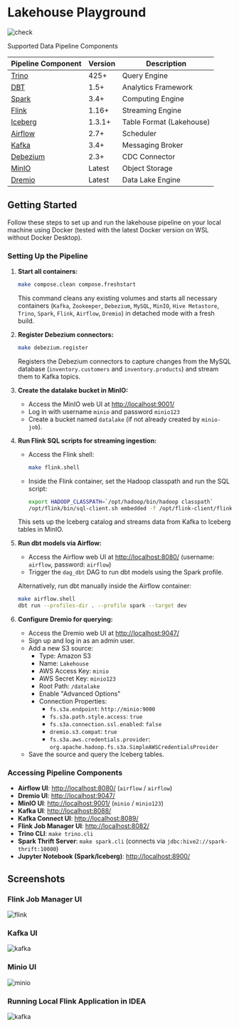 # Lakehouse Playground

![check](https://github.com/Quinntana/lakehouse/tree/development)

Supported Data Pipeline Components

| Pipeline Component                     | Version | Description              |
|----------------------------------------|---------|--------------------------|
| [Trino](https://trino.io/)             | 425+    | Query Engine             |
| [DBT](https://www.getdbt.com/)         | 1.5+    | Analytics Framework      |
| [Spark](https://spark.apache.org/)     | 3.4+    | Computing Engine         |
| [Flink](https://flink.apache.org/)     | 1.16+   | Streaming Engine         |
| [Iceberg](https://iceberg.apache.org/) | 1.3.1+  | Table Format (Lakehouse) |
| [Airflow](https://airflow.apache.org/) | 2.7+    | Scheduler                |
| [Kafka](https://kafka.apache.org/)     | 3.4+    | Messaging Broker         |
| [Debezium](https://debezium.io/)       | 2.3+    | CDC Connector            |
| [MinIO](https://min.io/)               | Latest  | Object Storage           |
| [Dremio](https://www.dremio.com/)      | Latest  | Data Lake Engine         |

## Getting Started

Follow these steps to set up and run the lakehouse pipeline on your local machine using Docker (tested with the latest Docker version on WSL without Docker Desktop).

### Setting Up the Pipeline

1. **Start all containers:**

   ```bash
   make compose.clean compose.freshstart
   ```

   This command cleans any existing volumes and starts all necessary containers (`Kafka`, `Zookeeper`, `Debezium`, `MySQL`, `MinIO`, `Hive Metastore`, `Trino`, `Spark`, `Flink`, `Airflow`, `Dremio`) in detached mode with a fresh build.

2. **Register Debezium connectors:**

   ```bash
   make debezium.register
   ```

   Registers the Debezium connectors to capture changes from the MySQL database (`inventory.customers` and `inventory.products`) and stream them to Kafka topics.

3. **Create the datalake bucket in MinIO:**

   - Access the MinIO web UI at [http://localhost:9001/](http://localhost:9001/)
   - Log in with username `minio` and password `minio123`
   - Create a bucket named `datalake` (if not already created by `minio-job`).

4. **Run Flink SQL scripts for streaming ingestion:**

   - Access the Flink shell:

     ```bash
     make flink.shell
     ```

   - Inside the Flink container, set the Hadoop classpath and run the SQL script:

     ```bash
     export HADOOP_CLASSPATH=`/opt/hadoop/bin/hadoop classpath`
     /opt/flink/bin/sql-client.sh embedded -f /opt/flink-client/flink-sql-demo.sql
     ```

   This sets up the Iceberg catalog and streams data from Kafka to Iceberg tables in MinIO.

5. **Run dbt models via Airflow:**

   - Access the Airflow web UI at [http://localhost:8080/](http://localhost:8080/) (username: `airflow`, password: `airflow`)
   - Trigger the `dag_dbt` DAG to run dbt models using the Spark profile.

   Alternatively, run dbt manually inside the Airflow container:

   ```bash
   make airflow.shell
   dbt run --profiles-dir . --profile spark --target dev
   ```

6. **Configure Dremio for querying:**

   - Access the Dremio web UI at [http://localhost:9047/](http://localhost:9047/)
   - Sign up and log in as an admin user.
   - Add a new S3 source:
     - Type: Amazon S3
     - Name: `Lakehouse`
     - AWS Access Key: `minio`
     - AWS Secret Key: `minio123`
     - Root Path: `/datalake`
     - Enable "Advanced Options"
     - Connection Properties:
       - `fs.s3a.endpoint`: `http://minio:9000`
       - `fs.s3a.path.style.access`: `true`
       - `fs.s3a.connection.ssl.enabled`: `false`
       - `dremio.s3.compat`: `true`
       - `fs.s3a.aws.credentials.provider`: `org.apache.hadoop.fs.s3a.SimpleAWSCredentialsProvider`
   - Save the source and query the Iceberg tables.

### Accessing Pipeline Components

- **Airflow UI**: [http://localhost:8080/](http://localhost:8080/) (`airflow` / `airflow`)
- **Dremio UI**: [http://localhost:9047/](http://localhost:9047/)
- **MinIO UI**: [http://localhost:9001/](http://localhost:9001/) (`minio` / `minio123`)
- **Kafka UI**: [http://localhost:8088/](http://localhost:8088/)
- **Kafka Connect UI**: [http://localhost:8089/](http://localhost:8089/)
- **Flink Job Manager UI**: [http://localhost:8082/](http://localhost:8082/)
- **Trino CLI**: `make trino.cli`
- **Spark Thrift Server**: `make spark.cli` (connects via `jdbc:hive2://spark-thrift:10000`)
- **Jupyter Notebook (Spark/Iceberg)**: [http://localhost:8900/](http://localhost:8900/)

## Screenshots

### Flink Job Manager UI
![flink](./docs/images/flink.png)

### Kafka UI
![kafka](./docs/images/kafka.png)

### Minio UI
![minio](./docs/images/minio.png)

### Running Local Flink Application in IDEA
![kafka](./docs/images/application.png)
